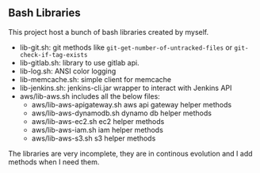 Bash Libraries
--------------

This project host a bunch of bash libraries created by myself.

+ lib-git.sh: git methods like `git-get-number-of-untracked-files` or `git-check-if-tag-exists`
+ lib-gitlab.sh: library to use gitlab api.
+ lib-log.sh: ANSI color logging
+ lib-memcache.sh: simple client for memcache
+ lib-jenkins.sh: jenkins-cli.jar wrapper to interact with Jenkins API
+ aws/lib-aws.sh includes all the below files:
  + aws/lib-aws-apigateway.sh aws api gateway helper methods
  + aws/lib-aws-dynamodb.sh dynamo db helper methods
  + aws/lib-aws-ec2.sh ec2 helper methods
  + aws/lib-aws-iam.sh iam helper methods
  + aws/lib-aws-s3.sh s3 helper methods

The libraries are very incomplete, they are in continous evolution and I add methods when I need them.
